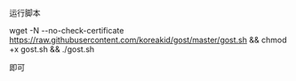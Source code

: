 运行脚本  

wget -N --no-check-certificate https://raw.githubusercontent.com/koreakid/gost/master/gost.sh && chmod +x gost.sh && ./gost.sh 


即可
